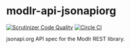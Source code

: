 # modlr-api-jsonapiorg
[![Scrutinizer Code Quality](https://scrutinizer-ci.com/g/as3io/modlr-api-jsonapiorg/badges/quality-score.png?b=master)](https://scrutinizer-ci.com/g/as3io/modlr-api-jsonapiorg/?branch=master) [![Circle CI](https://circleci.com/gh/as3io/modlr-api-jsonapiorg.svg?style=shield)](https://circleci.com/gh/as3io/modlr-api-jsonapiorg)

jsonapi.org API spec for the Modlr REST library.
